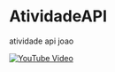 # AtividadeAPI
atividade api joao

[![YouTube Video](https://img.shields.io/badge/YouTube-Watch-red?logo=youtube)](https://www.youtube.com/watch?v=tj9WECHtD50)

